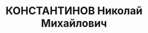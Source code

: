 ---
title: КОНСТАНТИНОВ Николай Михайлович
description: "Род. в 1874, Горьковская обл., русский. Проживал: г. Алма-Ата. Ст.горно-техн.\
  \ инспектор. \n  Приговор: ВК ВС СССР, 09.03.1938. \n  Реабилитирован ВК ВС СССР\
  \ март 1958"
---